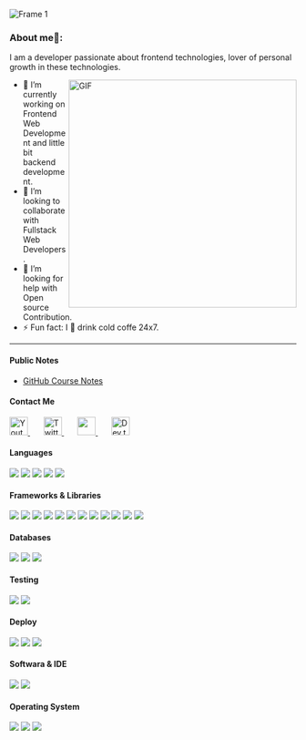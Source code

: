 ![Frame 1](https://user-images.githubusercontent.com/47135307/182042290-e221aed0-1e90-4a27-9f4d-9fe03be222a8.png)

### About me🧑:
I am a developer passionate about frontend technologies, lover of personal growth in these technologies.<br/>

<img align="right" alt="GIF" src="https://user-images.githubusercontent.com/47135307/182042513-46e16492-f7b8-4368-a839-33d5798e10dd.gif" width="400" height="400" />

- 🔭 I’m currently working on Frontend Web Development and little bit backend development.
- 👯 I’m looking to collaborate with Fullstack Web Developers.
- 🤔 I’m looking for help with Open source Contribution.
- ⚡ Fun fact: I 💖 drink cold coffe 24x7.

<hr/>

<h4>Public Notes</h4>

- [GitHub Course Notes]([https://link-url-here.org](https://fate-tote-484.notion.site/Curso-De-Git-GitHub-7e589fccfb91469585d7bab1883e7c87?pvs=4))

<h4> Contact Me </h4>

<p align="">
  <a href="https://www.facebook.com/c/soyronyvargas">
    <img width="32px" alt="Youtube" title="Youtube" src="https://user-images.githubusercontent.com/47135307/182044444-630c5375-5f99-427c-8135-cf9710577aaf.png"/>
  </a>
  &#8287;&#8287;&#8287;&#8287;&#8287;
  <a href="https://www.instagram.com/avispaculonai">
    <img width="32px" alt="Twitter" title="Twitter" src="https://user-images.githubusercontent.com/47135307/182044533-faa068da-5b2c-4914-a5cf-5d362b4090bc.png"/>
  </a>
  &#8287;&#8287;&#8287;&#8287;&#8287;
  <a href="https://soyronyvargas.netlify.app" alt="Dev Pro Tips Discussion & Support Server">
    <img width="32px" src="https://user-images.githubusercontent.com/47135307/182044685-c0e28564-ce41-4ce9-a68c-b31953cbd766.png"/>
  </a>
  &#8287;&#8287;&#8287;&#8287;&#8287;
  <a href="https://www.pinterest.com.mx/slianpoint">
    <img width="32px" alt="Dev.to" title="DenverCoder1 Dev.to" src="https://user-images.githubusercontent.com/47135307/182044669-9c075451-6eb7-430a-bf98-1ed0bf21d372.png">
  </a>

</p>


<h4> Languages </h4>
<span> 
  <img src="https://img.shields.io/badge/HTML5-F3AB9D?style=for-the-badge&logo=html5&logoColor=black">
  <img src="https://img.shields.io/badge/CSS3-F3AB9D?style=for-the-badge&logo=css3&logoColor=black">
  <img src="https://img.shields.io/badge/JavaScript-F3AB9D?style=for-the-badge&logo=javascript&logoColor=black">
  <img src="https://img.shields.io/badge/Python-F3AB9D?style=for-the-badge&logo=javascript&logoColor=black">
  <img src="https://img.shields.io/badge/Typescript-F3AB9D?style=for-the-badge&logo=Typescript&logoColor=black">
  
</span>
<h4> Frameworks & Libraries </h4>
<span>
  
  <img src="https://img.shields.io/badge/Express.js-F3AB9D?style=for-the-badge&logo=express&logoColor=black">
  <img src="https://img.shields.io/badge/Yarn-F3AB9D?style=for-the-badge&logo=yarn&logoColor=black">
  <img src="https://img.shields.io/badge/npm-F3AB9D?style=for-the-badge&logo=npm&logoColor=black&Color=black">
  <img src="https://img.shields.io/badge/Node.js-F3AB9D?style=for-the-badge&logo=nodedotjs&logoColor=black">
  <img src="https://img.shields.io/badge/React-F3AB9D?style=for-the-badge&logo=react&logoColor=black">
  <img src="https://img.shields.io/badge/Next-F3AB9D?style=for-the-badge&logo=Next.js&logoColor=black">
  <img src="https://img.shields.io/badge/Bootstrap-F3AB9D?style=for-the-badge&logo=bootstrap&logoColor=black">
  <img src="https://img.shields.io/badge/Bulma-F3AB9D?style=for-the-badge&logo=Bulma&logoColor=black">
  <img src="https://img.shields.io/badge/Mui-F3AB9D?style=for-the-badge&logo=MUI&logoColor=black">
  <img src="https://img.shields.io/badge/Sass-F3AB9D?style=for-the-badge&logo=Sass&logoColor=black">
  <img src="https://img.shields.io/badge/Webpack-F3AB9D?style=for-the-badge&logo=Webpack&logoColor=black">
  <img src="https://img.shields.io/badge/Gulp-F3AB9D?style=for-the-badge&logo=Gulp&logoColor=black">
</span>

<h4> Databases </h4>
<span>
  <img src="https://img.shields.io/badge/MySQL-F3AB9D?style=for-the-badge&logo=mysql&logoColor=black">
  <img src="https://img.shields.io/badge/Firebase-F3AB9D?style=for-the-badge&logo=Firebase&logoColor=black">
  <img src="https://img.shields.io/badge/MongoDB-F3AB9D?style=for-the-badge&logo=mongodb&logoColor=black">
</span>

<h4> Testing </h4>
<span>
  <img src="https://img.shields.io/badge/Cypress-F3AB9D?style=for-the-badge&logo=Cypress&logoColor=black">
  <img src="https://img.shields.io/badge/Jest-F3AB9D?style=for-the-badge&logo=Jest&logoColor=black">
</span>

<h4> Deploy </h4>
<span>
  <img src="https://img.shields.io/badge/Netlify-F3AB9D?style=for-the-badge&logo=Netlify&logoColor=black">
  <img src="https://img.shields.io/badge/Heroku-F3AB9D?style=for-the-badge&logo=Heroku&logoColor=black">
  <img src="https://img.shields.io/badge/GitHub Pages-F3AB9D?style=for-the-badge&logo=GitHub+Pages&logoColor=black">
</span>

<h4> Softwara & IDE </h4>
<span>
<img src="https://img.shields.io/badge/Visual_Studio_Code-F3AB9D?style=for-the-badge&logo=visual%20studio%20code&logoColor=black">
<img src="https://img.shields.io/badge/Git-F3AB9D?style=for-the-badge&logo=git&Color=black&logoColor=black">

<h4> Operating System </h4>
<span>
  <img src="https://img.shields.io/badge/Linux-F3AB9D?style=for-the-badge&logo=linux&logoColor=black">
  <img src="https://img.shields.io/badge/MacOS-F3AB9D?style=for-the-badge&logo=macos&logoColor=black">
  <img src="https://img.shields.io/badge/Windows-F3AB9D?style=for-the-badge&logo=windows&logoColor=black">
</span>

